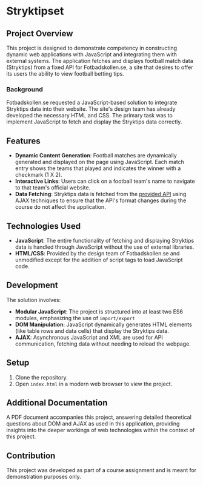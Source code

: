# Stryktipset

## Project Overview

This project is designed to demonstrate competency in constructing dynamic web applications with JavaScript and integrating them with external systems. The application fetches and displays football match data (Stryktips) from a fixed API for Fotbadskollen.se, a site that desires to offer its users the ability to view football betting tips.

### Background

Fotbadskollen.se requested a JavaScript-based solution to integrate Stryktips data into their website. The site's design team has already developed the necessary HTML and CSS. The primary task was to implement JavaScript to fetch and display the Stryktips data correctly.

## Features

- **Dynamic Content Generation**: Football matches are dynamically generated and displayed on the page using JavaScript. Each match entry shows the teams that played and indicates the winner with a checkmark (1 X 2).
- **Interactive Links**: Users can click on a football team's name to navigate to that team's official website.
- **Data Fetching**: Stryktips data is fetched from the [provided API](https://stryk.herokuapp.com/strycket2022) using AJAX techniques to ensure that the API's format changes during the course do not affect the application.

## Technologies Used

- **JavaScript**: The entire functionality of fetching and displaying Stryktips data is handled through JavaScript without the use of external libraries.
- **HTML/CSS**: Provided by the design team of Fotbadskollen.se and unmodified except for the addition of script tags to load JavaScript code.

## Development

The solution involves:
- **Modular JavaScript**: The project is structured into at least two ES6 modules, emphasizing the use of `import/export`
- **DOM Manipulation**: JavaScript dynamically generates HTML elements (like table rows and data cells) that display the Stryktips data.
- **AJAX**: Asynchronous JavaScript and XML are used for API communication, fetching data without needing to reload the webpage.

## Setup

1. Clone the repository.
2. Open `index.html` in a modern web browser to view the project.

## Additional Documentation

A PDF document accompanies this project, answering detailed theoretical questions about DOM and AJAX as used in this application, providing insights into the deeper workings of web technologies within the context of this project.

## Contribution

This project was developed as part of a course assignment and is meant for demonstration purposes only.
